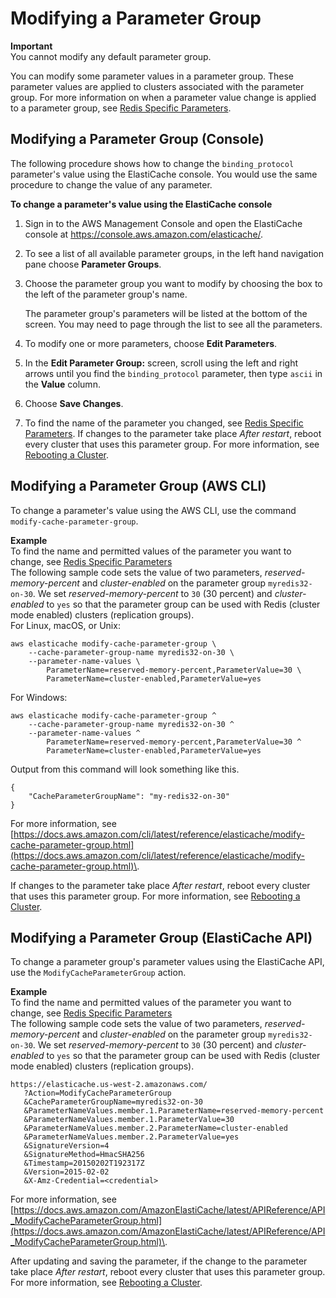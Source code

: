 # Modifying a Parameter Group<a name="ParameterGroups.Modifying"></a>

**Important**  
You cannot modify any default parameter group\.

You can modify some parameter values in a parameter group\. These parameter values are applied to clusters associated with the parameter group\. For more information on when a parameter value change is applied to a parameter group, see [Redis Specific Parameters](ParameterGroups.Redis.md)\.

## Modifying a Parameter Group \(Console\)<a name="ParameterGroups.Modifying.CON"></a>

The following procedure shows how to change the `binding_protocol` parameter's value using the ElastiCache console\. You would use the same procedure to change the value of any parameter\.

**To change a parameter's value using the ElastiCache console**

1. Sign in to the AWS Management Console and open the ElastiCache console at [ https://console\.aws\.amazon\.com/elasticache/](https://console.aws.amazon.com/elasticache/)\.

1. To see a list of all available parameter groups, in the left hand navigation pane choose **Parameter Groups**\.

1. Choose the parameter group you want to modify by choosing the box to the left of the parameter group's name\.

   The parameter group's parameters will be listed at the bottom of the screen\. You may need to page through the list to see all the parameters\.

1. To modify one or more parameters, choose **Edit Parameters**\.

1. In the **Edit Parameter Group:** screen, scroll using the left and right arrows until you find the `binding_protocol` parameter, then type `ascii` in the **Value** column\.

1. Choose **Save Changes**\.

1. To find the name of the parameter you changed, see [Redis Specific Parameters](ParameterGroups.Redis.md)\. If changes to the parameter take place *After restart*, reboot every cluster that uses this parameter group\. For more information, see [Rebooting a Cluster](Clusters.Rebooting.md)\.

## Modifying a Parameter Group \(AWS CLI\)<a name="ParameterGroups.Modifying.CLI"></a>

To change a parameter's value using the AWS CLI, use the command `modify-cache-parameter-group`\.

**Example**  
To find the name and permitted values of the parameter you want to change, see [Redis Specific Parameters](ParameterGroups.Redis.md)  
The following sample code sets the value of two parameters, *reserved\-memory\-percent* and *cluster\-enabled* on the parameter group `myredis32-on-30`\. We set *reserved\-memory\-percent* to `30` \(30 percent\) and *cluster\-enabled* to `yes` so that the parameter group can be used with Redis \(cluster mode enabled\) clusters \(replication groups\)\.  
For Linux, macOS, or Unix:  

```
aws elasticache modify-cache-parameter-group \
    --cache-parameter-group-name myredis32-on-30 \
    --parameter-name-values \
        ParameterName=reserved-memory-percent,ParameterValue=30 \
        ParameterName=cluster-enabled,ParameterValue=yes
```
For Windows:  

```
aws elasticache modify-cache-parameter-group ^
    --cache-parameter-group-name myredis32-on-30 ^
    --parameter-name-values ^
        ParameterName=reserved-memory-percent,ParameterValue=30 ^
        ParameterName=cluster-enabled,ParameterValue=yes
```
Output from this command will look something like this\.  

```
{
    "CacheParameterGroupName": "my-redis32-on-30"
}
```

For more information, see [https://docs.aws.amazon.com/cli/latest/reference/elasticache/modify-cache-parameter-group.html](https://docs.aws.amazon.com/cli/latest/reference/elasticache/modify-cache-parameter-group.html)\.

If changes to the parameter take place *After restart*, reboot every cluster that uses this parameter group\. For more information, see [Rebooting a Cluster](Clusters.Rebooting.md)\.

## Modifying a Parameter Group \(ElastiCache API\)<a name="ParameterGroups.Modifying.API"></a>

To change a parameter group's parameter values using the ElastiCache API, use the `ModifyCacheParameterGroup` action\.

**Example**  
To find the name and permitted values of the parameter you want to change, see [Redis Specific Parameters](ParameterGroups.Redis.md)  
The following sample code sets the value of two parameters, *reserved\-memory\-percent* and *cluster\-enabled* on the parameter group `myredis32-on-30`\. We set *reserved\-memory\-percent* to `30` \(30 percent\) and *cluster\-enabled* to `yes` so that the parameter group can be used with Redis \(cluster mode enabled\) clusters \(replication groups\)\.  

```
https://elasticache.us-west-2.amazonaws.com/
   ?Action=ModifyCacheParameterGroup
   &CacheParameterGroupName=myredis32-on-30
   &ParameterNameValues.member.1.ParameterName=reserved-memory-percent
   &ParameterNameValues.member.1.ParameterValue=30
   &ParameterNameValues.member.2.ParameterName=cluster-enabled
   &ParameterNameValues.member.2.ParameterValue=yes
   &SignatureVersion=4
   &SignatureMethod=HmacSHA256
   &Timestamp=20150202T192317Z
   &Version=2015-02-02
   &X-Amz-Credential=<credential>
```

For more information, see [https://docs.aws.amazon.com/AmazonElastiCache/latest/APIReference/API_ModifyCacheParameterGroup.html](https://docs.aws.amazon.com/AmazonElastiCache/latest/APIReference/API_ModifyCacheParameterGroup.html)\.

After updating and saving the parameter, if the change to the parameter take place *After restart*, reboot every cluster that uses this parameter group\. For more information, see [Rebooting a Cluster](Clusters.Rebooting.md)\.